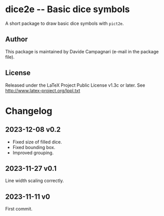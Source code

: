 # dice2e -- Basic dice symbols
A short package to draw basic dice symbols with `pict2e`.

## Author
This package is maintained by Davide Campagnari (e-mail in the package file).

## License
Released under the LaTeX Project Public License v1.3c or later. See http://www.latex-project.org/lppl.txt

# Changelog
## 2023-12-08 v0.2
- Fixed size of filled dice.
- Fixed bounding box.
- Improved grouping.

## 2023-11-27 v0.1
Line width scaling correctly.

## 2023-11-11 v0
First commit.
